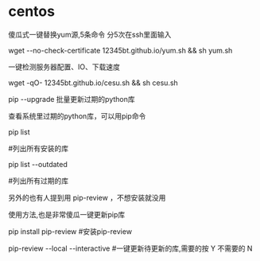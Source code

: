 # centos

傻瓜式一键替换yum源,5条命令 分5次在ssh里面输入
    
wget --no-check-certificate 12345bt.github.io/yum.sh && sh yum.sh

一键检测服务器配置、IO、下载速度

wget -qO- 12345bt.github.io/cesu.sh && sh cesu.sh

pip --upgrade 批量更新过期的python库

查看系统里过期的python库，可以用pip命令

pip list

#列出所有安装的库

pip list --outdated

#列出所有过期的库


另外的也有人提到用 pip-review ，不想安装就没用

使用方法,也是非常傻瓜一键更新pip库

pip install pip-review    #安装pip-review

pip-review --local --interactive    #一键更新待更新的库,需要的按 Y 不需要的 N
